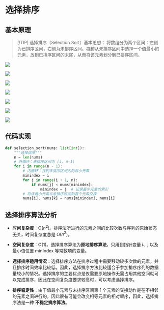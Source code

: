 # 选择排序
## 基本原理

>[!TIP] 选择排序（Selection Sort）基本思想：
将数组分为两个区间：左侧为已排序区间，右侧为未排序区间。每趟从未排序区间中选择一个值最小的元素，放到已排序区间的末尾，从而将该元素划分到已排序区间。

![](https://qcdn.itcharge.cn/images/20230816155042.png)

![](https://qcdn.itcharge.cn/images/20230816155017.png)

![](https://qcdn.itcharge.cn/images/20230816154955.png)

![](https://qcdn.itcharge.cn/images/20230816154924.png)

![](https://qcdn.itcharge.cn/images/20230816154859.png)

![](https://qcdn.itcharge.cn/images/20230816154836.png)

![](https://qcdn.itcharge.cn/images/20230816153324.png)

## 代码实现
```python
def selection_sort(nums: list[int]):
    """选择排序"""
    n = len(nums)
    # 外循环：未排序区间为 [i, n-1]
    for i in range(n - 1):
        # 内循环：找到未排序区间内的最小元素
        minindex = i
        for j in range(i + 1, n):
            if nums[j] < nums[minindex]:
                minindex = j  # 记录最小元素的索引
        # 将该最小元素与未排序区间的首个元素交换
        nums[i], nums[k] = nums[minindex], nums[i]
```

## 选择排序算法分析

- **时间复杂度**：O($n^2$)。排序法所进行的元素之间的比较次数与序列的原始状态无关，时间复杂度总是 O($n^2$)。

- **空间复杂度**：O(1)。选择排序算法为**原地排序算法**，只用到指针变量 i、j 以及最小值位置 minIndex 等常数项的变量。

- **选择排序适用情况**：选择排序方法在排序过程中需要移动较多次数的元素，并且排序时间效率比较低。因此，选择排序方法比较适合于参加排序序列的数据量较小的情况。选择排序的主要优点是仅需要原地操作无需占用其他空间就可以完成排序，因此在空间复杂度要求较高时，可以考虑选择排序。

- **排序稳定性**：由于值最小元素与未排序区间第 1 个元素的交换动作是在不相邻的元素之间进行的，因此很有可能会改变相等元素的相对顺序，因此，选择排序法是一种 **不稳定排序算法**。